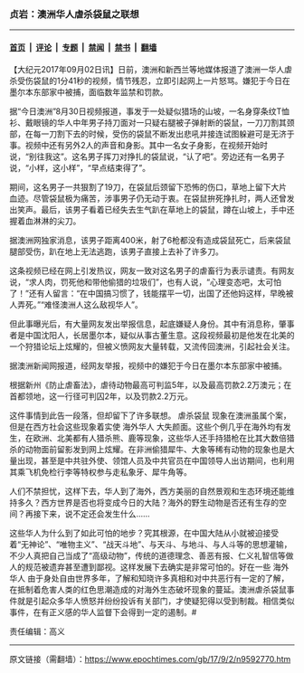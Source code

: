 ### 贞岩：澳洲华人虐杀袋鼠之联想

---

#### [首页](../../../..?n9592770) &nbsp;|&nbsp; [评论](../../../../../epoch-comment?n9592770) &nbsp;|&nbsp; [专题](../../../../../epoch-special?n9592770) &nbsp;|&nbsp; [禁闻](../../../../../epoch-news?n9592770) &nbsp;|&nbsp; [禁书](../../../../../books?n9592770) &nbsp;|&nbsp; [翻墙](https://github.com/gfw-breaker/nogfw/blob/master/README.md?n9592770)


<div class="post_content" id="artbody" itemprop="articleBody">
 <!-- article content begin -->
 <p>
  【大纪元2017年09月02日讯】日前，澳洲和新西兰等地媒体报道了澳洲一华人虐杀受伤袋鼠的1分41秒的视频，情节残忍，立即引起网上一片怒骂。嫌犯于今日在墨尔本东部家中被捕，面临数年监禁和罚款。
 </p>
 <p>
  据“今日澳洲”8月30日视频报道，事发于一处疑似猎场的山坡，一名身穿条纹T恤衫、戴眼镜的华人中年男子持刀面对一只疑右腿被子弹射断的袋鼠，一刀刀割其颈部，在每一刀割下去的时候，受伤的袋鼠不断发出悲吼并接连试图躲避可是无济于事。视频中还有另外2人的声音和身影。其中一名女子身影，在视频开始时说，“别往我这”。这名男子挥刀对挣扎的袋鼠说，“认了吧”。旁边还有一名男子说，“小样，这小样”，“早点结束得了”。
 </p>
 <p>
  期间，这名男子一共狠割了19刀，在袋鼠后颈留下恐怖的伤口，草地上留下大片血迹。尽管袋鼠极为痛苦，涉事男子仍无动于衷。在袋鼠拚死挣扎时，两人还曾发出笑声。最后，该男子看着已经失去生气趴在草地上的袋鼠，蹲在山坡上，手中还握着血淋淋的尖刀。
 </p>
 <p>
  据澳洲网独家消息，该男子距离400米，射了6枪都没有造成袋鼠死亡，后来袋鼠腿部受伤，趴在地上无法逃跑，该男子直接上去补了许多刀。
 </p>
 <p>
  这条视频已经在网上引发热议，网友一致对这名男子的虐畜行为表示谴责。有网友说，“求人肉，罚死他和带他偷猎的垃圾们”，也有人说，“心理变态吧，太可怕了！”还有人留言：“在中国搞习惯了，钱能摆平一切，出国了还他妈这样，早晚被人弄死。”“难怪澳洲人这么敌视华人”。
 </p>
 <p>
  但此事曝光后，有大量网友发出举报信息，起底嫌疑人身份。其中有消息称，肇事者是中国沈阳人，长居墨尔本，疑似从事古董生意。这段视频最初是他发在北美的一个狩猎论坛上炫耀的，但被义愤网友大量转载，又流传回澳洲，引起社会关注。
 </p>
 <p>
  据澳洲新闻网报道，经网友举报，视频中的嫌犯于今日在墨尔本东部家中被捕。
 </p>
 <p>
  根据新州《防止虐畜法》，虐待动物最高可判监5年，以及最高罚款2.2万澳元；在首都领地，这一行径可判囚2年，以及罚款2.2万元。
 </p>
 <p>
  这件事情到此告一段落，但却留下了许多联想。
  <ok href="https://www.epochtimes.com/gb/tag/%E8%99%90%E6%9D%80%E8%A2%8B%E9%BC%A0.html">
   虐杀袋鼠
  </ok>
  现象在澳洲虽属个案，但是在西方社会这些现象着实使
  <ok href="https://www.epochtimes.com/gb/tag/%E6%B5%B7%E5%A4%96%E5%8D%8E%E4%BA%BA.html">
   海外华人
  </ok>
  大失颜面。这些个例几乎在海外均有发生，在欧洲、北美都有人猎杀熊、鹿等现象，这些华人还手持猎枪在比其大数倍猎杀的动物面前留影发到网上炫耀。在非洲偷猎犀牛、大象等稀有动物的现象也是大量出现，甚至是中共驻外使、领馆人员及中共官员在中国领导人出访期间，也利用其乘飞机免检行李等特权参与走私象牙、犀牛角等。
 </p>
 <p>
  人们不禁担忧，这样下去，华人到了海外，西方美丽的自然景观和生态环境还能维持多久？西方世界是否也将变成今日的大陆？海外的野生动物是否还有生存的空间？再接下来，说不定还会发生什么……
 </p>
 <p>
  这些华人为什么到了如此可怕的地步？究其根源，在中国大陆从小就被迫接受着“无神论”、“唯物主义”、“战天斗地”、与天斗、与地斗、与人斗等的思想灌输，不少人真把自己当成了“高级动物”，传统的道德理念、善恶有报、仁义礼智信等做人的规范被遗弃甚至遭到鄙视。这样发展下去确实是非常可怕的。好在一些
  <ok href="https://www.epochtimes.com/gb/tag/%E6%B5%B7%E5%A4%96%E5%8D%8E%E4%BA%BA.html">
   海外华人
  </ok>
  由于身处自由世界多年，了解和知晓许多真相和对中共恶行有一定的了解，在抵制着危害人类的红色思潮造成的对海外生态破坏现象的蔓延。澳洲虐杀袋鼠事件就是引起众多华人愤怒并纷纷投诉有关部门，才使疑犯得以受到制裁。相信类似事件，在有正义感的华人监督下会得到一定的遏制。#
 </p>
 <p>
  责任编辑：高义
 </p>
 <!-- article content end -->
 <div id="below_article_ad">
 </div>
</div>


---

原文链接（需翻墙）：https://www.epochtimes.com/gb/17/9/2/n9592770.htm